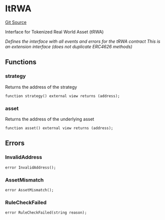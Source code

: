 # ItRWA
[Git Source](https://github.com/SovaNetwork/fountfi/blob/a2137abe6629a13ef56e85f61ccb9fcfe0d3f27a/src/token/ItRWA.sol)

Interface for Tokenized Real World Asset (tRWA)

*Defines the interface with all events and errors for the tRWA contract
This is an extension interface (does not duplicate ERC4626 methods)*


## Functions
### strategy

Returns the address of the strategy


```solidity
function strategy() external view returns (address);
```

### asset

Returns the address of the underlying asset


```solidity
function asset() external view returns (address);
```

## Errors
### InvalidAddress

```solidity
error InvalidAddress();
```

### AssetMismatch

```solidity
error AssetMismatch();
```

### RuleCheckFailed

```solidity
error RuleCheckFailed(string reason);
```

